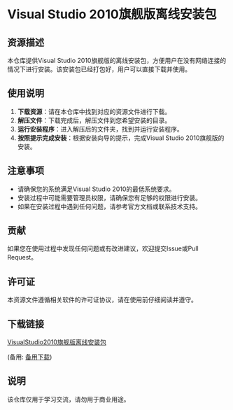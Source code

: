 # Visual Studio 2010旗舰版离线安装包

## 资源描述

本仓库提供Visual Studio 2010旗舰版的离线安装包，方便用户在没有网络连接的情况下进行安装。该安装包已经打包好，用户可以直接下载并使用。

## 使用说明

1. **下载资源**：请在本仓库中找到对应的资源文件进行下载。
2. **解压文件**：下载完成后，解压文件到您希望安装的目录。
3. **运行安装程序**：进入解压后的文件夹，找到并运行安装程序。
4. **按照提示完成安装**：根据安装向导的提示，完成Visual Studio 2010旗舰版的安装。

## 注意事项

- 请确保您的系统满足Visual Studio 2010的最低系统要求。
- 安装过程中可能需要管理员权限，请确保您有足够的权限进行安装。
- 如果在安装过程中遇到任何问题，请参考官方文档或联系技术支持。

## 贡献

如果您在使用过程中发现任何问题或有改进建议，欢迎提交Issue或Pull Request。

## 许可证

本资源文件遵循相关软件的许可证协议，请在使用前仔细阅读并遵守。

## 下载链接
[VisualStudio2010旗舰版离线安装包](https://pan.quark.cn/s/3110a3b37c1d) 

(备用: [备用下载](https://pan.baidu.com/s/1qBjQtTFqWuCRbTACn2gVXQ?pwd=1234))

## 说明

该仓库仅用于学习交流，请勿用于商业用途。

